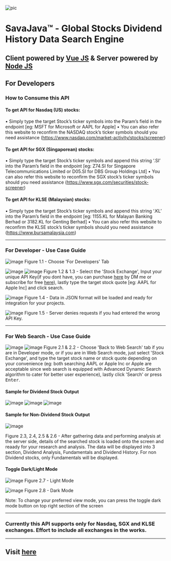 ![pic](https://user-images.githubusercontent.com/108166534/179156326-f1183fb8-9277-4cce-a19a-482d5525ead5.png)


# SavaJava™ - Global Stocks Dividend History Data Search Engine


## Client powered by [Vue JS](https://vuejs.org/guide/introduction.html) & Server powered by [Node JS](https://nodejs.org/en/docs/)

## For Developers
### How to Consume this API
#### To get API for Nasdaq (US) stocks:
• Simply type the target Stock’s ticker symbols into the Param’s field in the endpoint [eg: MSFT for Microsoft or AAPL for Apple]
• You can also refer this website to reconfirm the NASDAQ stock’s ticker symbols should you need assistance (https://www.nasdaq.com/market-activity/stocks/screener)

#### To get API for SGX (Singaporean) stocks:
• Simply type the target Stock’s ticker symbols and append this string ‘.SI’ into the Param’s field in the endpoint [eg: Z74.SI for Singapore Telecommunications Limited or D05.SI for DBS Group Holdings Ltd]
• You can also refer this website to reconfirm the SGX stock’s ticker symbols should you need assistance (https://www.sgx.com/securities/stock-screener)

#### To get API for KLSE (Malaysian) stocks:
• Simply type the target Stock’s ticker symbols and append this string ‘.KL’ into the Param’s field in the endpoint [eg: 1155.KL for Malayan Banking Berhad or 3182.KL for Genting Berhad]
• You can also refer this website to reconfirm the KLSE stock’s ticker symbols should you need assistance (https://www.bursamalaysia.com)

<hr/>

### For Developer - Use Case Guide

![image](https://user-images.githubusercontent.com/108166534/179156619-ea4dbe17-0809-4973-ba00-6180b001568d.png)
Figure 1.1 - Choose 'For Developers' Tab


![image](https://user-images.githubusercontent.com/108166534/179156783-d9f39e11-eb8a-4bf5-aece-d942a7816ac2.png)
![image](https://user-images.githubusercontent.com/108166534/179157351-935befb0-18ea-4143-ada8-ab814dce251f.png)
Figure 1.2 & 1.3 - Select the 'Stock Exchange', Input your unique API Key(if you dont have, you can purchase [here](https://www.linkedin.com/in/rajaruban-rajindram/) by DM me or subscribe for free [here](https://rapidapi.com/moneygoddess888/api/nasdaq-stocks-dividend-history-live)), lastly type the target stock quote [eg: AAPL for Apple Inc] and click search.


![image](https://user-images.githubusercontent.com/108166534/179157464-1ca46a68-9617-4dea-bce5-c1e3a5996eb4.png)
Figure 1.4 - Data in JSON format will be loaded and ready for integration for your projects.

![image](https://user-images.githubusercontent.com/108166534/179157941-a8962074-b2ce-4751-8a9d-6dd644eda692.png)
Figure 1.5 - Server denies requests if you had entered the wrong API Key.

<hr/>

### For Web Search - Use Case Guide

![image](https://user-images.githubusercontent.com/108166534/179158108-f56e6142-777d-4438-91e5-b6dad8969630.png)
![image](https://user-images.githubusercontent.com/108166534/179158846-4da7d77d-4315-4dd9-9d12-bcdae3e92314.png)
Figure 2.1 & 2.2 - Choose 'Back to Web Search' tab if you are in Developer mode, or if you are in Web Search mode, just select 'Stock Exchange', and type the target stock name or stock quote depending on your convenience (eg: both searching AAPL or Apple Inc or Apple are acceptable since web search is equipped with Advanced Dynamic Search algorithm to cater for better user experience), lastly click 'Search' or press <kbd>Enter</kbd>.

#### Sample for Dividend Stock Output
![image](https://user-images.githubusercontent.com/108166534/179158819-a9530e74-cf69-4fc6-9698-24e781ed3184.png)
![image](https://user-images.githubusercontent.com/108166534/179159105-94d972b6-b13e-4fe5-bd89-c9fb3b4aae5c.png)
![image](https://user-images.githubusercontent.com/108166534/179159127-b6aea241-02e7-422c-9545-891dc2c62218.png)

#### Sample for Non-Dividend Stock Output
![image](https://user-images.githubusercontent.com/108166534/179159449-e914af84-dec3-42a6-b59b-8bdefa2885b2.png)

Figure 2.3, 2.4, 2.5 & 2.6 - After gathering data and performing analysis at the server side, details of the searched stock is loaded onto the screen and reaady for your research and analysis. The data will be displayed into 3 section, Dividend Analysis, Fundamentals and Dividend History. For non Dividend stocks, only Fundamentals will be displayed.

#### Toggle Dark/Light Mode
![image](https://user-images.githubusercontent.com/108166534/179159521-4d0b0732-8dd0-4478-b72f-32d364083d9d.png)
Figure 2.7 - Light Mode


![image](https://user-images.githubusercontent.com/108166534/179159812-992cf33c-235a-46d8-a49d-9f03210e385a.png)
Figure 2.8 - Dark Mode

Note: To change your preferred view mode, you can press the toggle dark mode button on top right section of the screen

<hr/>

### Currently this API supports only for Nasdaq, SGX and KLSE exchanges. Effort to include all exchanges in the works.

<hr/>

## Visit [here](https://savajava.github.io)


